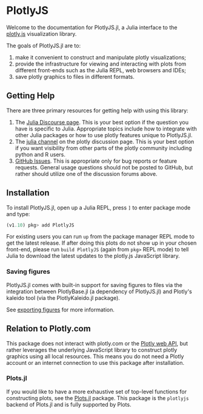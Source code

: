 # PlotlyJS

Welcome to the documentation for PlotlyJS.jl, a Julia interface to the
[plotly.js](https://plotly.com/javascript) visualization library.

The goals of PlotlyJS.jl are to:

1. make it convenient to construct and manipulate plotly visualizations;
2. provide the infrastructure for viewing and interacting with plots from
   different front-ends such as the Julia REPL, web browsers and IDEs;
3. save plotly graphics to files in different formats.

## Getting Help

There are three primary resources for getting help with using this library:

1. The [Julia Discourse page](https://discourse.julialang.org/).
   This is your best option if the question you have is specific to Julia. 
   Appropriate topics include how to integrate with other Julia packages 
   or how to use plotly features unique to PlotlyJS.jl. 
2. The [julia channel](https://community.plotly.com/c/plotly-r-matlab-julia-net/julia/23)
   on the plotly discussion page. This is your best option if you want visibility from other parts of the plotly community including python and R users.
3. [GitHub Issues](https://github.com/JuliaPlots/PlotlyJS.jl/issues).
   This is appropriate only for bug reports or feature requests.
   General usage questions should not be posted to GitHub, but rather should utilize one of the discussion forums above.

## Installation

To install PlotlyJS.jl, open up a Julia REPL, press `]` to enter package mode and type:

```julia
(v1.10) pkg> add PlotlyJS
```

For existing users you can run `up` from the package manager REPL mode to get
the latest release. If after doing this plots do not show up in your chosen
front-end, please run `build PlotlyJS` (again from `pkg>` REPL mode) to tell Julia
to download the latest updates to the plotly.js JavaScript library.

### Saving figures

PlotlyJS.jl comes with built-in support for saving figures to files via the
integration between PlotlyBase.jl (a dependency of PlotlyJS.jl) and Plotly's
kaleido tool (via the PlotlyKaleido.jl package).

See [exporting figures](https://juliaplots.org/PlotlyJS.jl/stable/manipulating_plots/#Saving-figures)
for more information.

## Relation to Plotly.com

This package does not interact with plotly.com or the [Plotly web API](https://api.plot.ly/v2/),
but rather leverages the underlying JavaScript library to construct plotly graphics using all local resources.
This means you do not need a Plotly account or an internet connection to use this package after installation.

### Plots.jl

If you would like to have a more exhaustive set of top-level functions for
constructing plots, see the [Plots.jl](https://docs.juliaplots.org/latest/)
package. This package is the `plotlyjs` backend of Plots.jl and is fully supported
by Plots.
